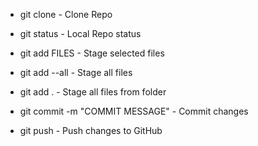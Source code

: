 - git clone - Clone Repo
- git status - Local Repo status 

- git add FILES - Stage selected files
- git add --all - Stage all files 
- git add .  - Stage all files from folder

- git commit -m "COMMIT MESSAGE" - Commit changes


- git push - Push changes to GitHub


 

